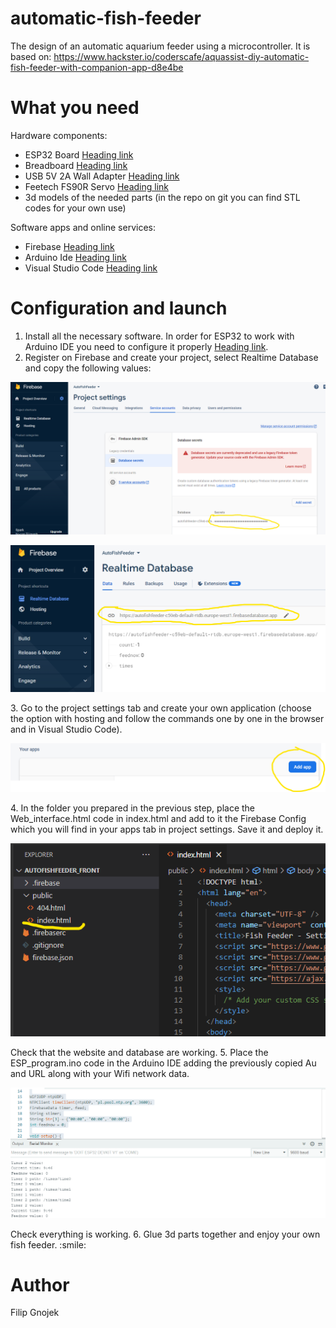 # automatic-fish-feeder

The design of an automatic aquarium feeder using a microcontroller. It is based on:
https://www.hackster.io/coderscafe/aquassist-diy-automatic-fish-feeder-with-companion-app-d8e4be

# What you need

Hardware components:

- ESP32 Board [Heading link](https://sklep.msalamon.pl/produkt/zestaw-esp32-esp-wroom-32u-z-antena-i-przewodem-usb/)
- Breadboard [Heading link](https://www.amazon.com/BB400-Solderless-Plug-BreadBoard-tie-points/dp/B0040Z1ERO)
- USB 5V 2A Wall Adapter [Heading link](https://thinkrobotics.com/products/power-supply-5v-2-4a)
- Feetech FS90R Servo [Heading link](https://botland.com.pl/serwa-praca-ciagla-360/4689-serwo-feetech-fs90r-micro-praca-ciagla-360-stopni-5904422305888.html)
- 3d models of the needed parts (in the repo on git you can find STL codes for your own use)

Software apps and online services:

- Firebase [Heading link](https://console.firebase.google.com/)
- Arduino Ide [Heading link](https://www.arduino.cc/en/software)
- Visual Studio Code [Heading link](https://code.visualstudio.com/)

# Configuration and launch

1. Install all the necessary software. In order for ESP32 to work with Arduino IDE you need to configure it properly [Heading link](https://www.youtube.com/watch?v=UuuqnmJIjR0).
2. Register on Firebase and create your project, select Realtime Database and copy the following values:
 <p align="center">
  <img src="images\au_firebase.png" width="550" title="hover text">
 </p>
<p align="center">
  <img src="images\url_firebase.png" width="550" title="hover text">
</p>
3. Go to the project settings tab and create your own application (choose the option with hosting and follow the commands one by one in the browser and in Visual Studio Code).
<p align="center">
  <img src="images\app_firebase.png" width="550" title="hover text">
</p>
4. In the folder you prepared in the previous step, place the Web_interface.html code in index.html and add to it the Firebase Config which you will find in your apps tab in project settings. Save it and deploy it.
<p align="center">
  <img src="images\index_fishfeeder.png" width="550" title="hover text">
</p>
Check that the website and database are working.
5. Place the ESP_program.ino code in the Arduino IDE adding the previously copied Au and URL along with your Wifi network data.
<p align="center">
  <img src="images\arduino_view.png" width="550" title="hover text">
</p> Check everything is working.
6. Glue 3d parts together and enjoy your own fish feeder. :smile:

# Author

Filip Gnojek
